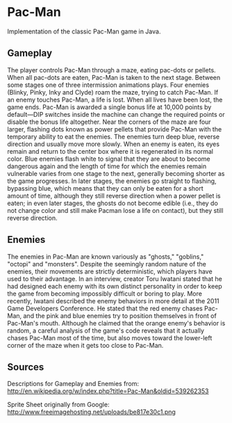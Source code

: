 Pac-Man
=======

Implementation of the classic Pac-Man game in Java.

Gameplay
--------

The player controls Pac-Man through a maze, eating pac-dots or pellets. When all pac-dots are eaten, Pac-Man is taken to the next stage. Between some stages one of three intermission animations plays. Four enemies (Blinky, Pinky, Inky and Clyde) roam the maze, trying to catch Pac-Man. If an enemy touches Pac-Man, a life is lost. When all lives have been lost, the game ends. Pac-Man is awarded a single bonus life at 10,000 points by default—DIP switches inside the machine can change the required points or disable the bonus life altogether. Near the corners of the maze are four larger, flashing dots known as power pellets that provide Pac-Man with the temporary ability to eat the enemies. The enemies turn deep blue, reverse direction and usually move more slowly. When an enemy is eaten, its eyes remain and return to the center box where it is regenerated in its normal color. Blue enemies flash white to signal that they are about to become dangerous again and the length of time for which the enemies remain vulnerable varies from one stage to the next, generally becoming shorter as the game progresses. In later stages, the enemies go straight to flashing, bypassing blue, which means that they can only be eaten for a short amount of time, although they still reverse direction when a power pellet is eaten; in even later stages, the ghosts do not become edible (i.e., they do not change color and still make Pacman lose a life on contact), but they still reverse direction.

Enemies
-------

The enemies in Pac-Man are known variously as "ghosts," "goblins," "octopi" and "monsters". Despite the seemingly random nature of the enemies, their movements are strictly deterministic, which players have used to their advantage. In an interview, creator Toru Iwatani stated that he had designed each enemy with its own distinct personality in order to keep the game from becoming impossibly difficult or boring to play. More recently, Iwatani described the enemy behaviors in more detail at the 2011 Game Developers Conference. He stated that the red enemy chases Pac-Man, and the pink and blue enemies try to position themselves in front of Pac-Man's mouth. Although he claimed that the orange enemy's behavior is random, a careful analysis of the game's code reveals that it actually chases Pac-Man most of the time, but also moves toward the lower-left corner of the maze when it gets too close to Pac-Man.

Sources
-------

Descriptions for Gameplay and Enemies from:  
http://en.wikipedia.org/w/index.php?title=Pac-Man&oldid=539262353  

Sprite Sheet originally from Google:  
http://www.freeimagehosting.net/uploads/be817e30c1.png